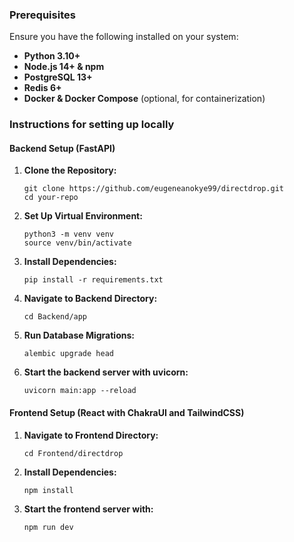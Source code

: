 ### Prerequisites

Ensure you have the following installed on your system:

- **Python 3.10+**
- **Node.js 14+ & npm**
- **PostgreSQL 13+**
- **Redis 6+**
- **Docker & Docker Compose** (optional, for containerization)

### Instructions for setting up locally

#### Backend Setup (FastAPI)

1. **Clone the Repository:**

    ```
    git clone https://github.com/eugeneanokye99/directdrop.git
    cd your-repo
    ```

2. **Set Up Virtual Environment:**

    ```
    python3 -m venv venv
    source venv/bin/activate
    ```

3. **Install Dependencies:**

    ```
    pip install -r requirements.txt
    ```

4. **Navigate to Backend Directory:**

    ```
    cd Backend/app
    ```
5. **Run Database Migrations:**

    ```
    alembic upgrade head
    ```
    
6. **Start the backend server with uvicorn:**

    ```
    uvicorn main:app --reload
    ```

#### Frontend Setup (React with ChakraUI and TailwindCSS)

1. **Navigate to Frontend Directory:**

    ```
    cd Frontend/directdrop
    ```

2. **Install Dependencies:**

    ```
    npm install
    ```

3. **Start the frontend server with:**

    ```
    npm run dev
    ```
    

